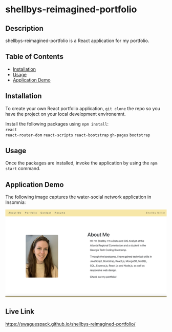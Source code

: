 # shellbys-reimagined-portfolio

## Description

shellbys-reimagined-portfolio is a React application for my portfolio.


## Table of Contents
* [Installation](#installation)
* [Usage](#usage)
* [Application Demo ](#application-demo)

## Installation

To create your own React portfolio application, `git clone` the repo so you have the project on your local development environemnt.

Install the following packages using `npm install`:  
`react`   
`react-router-dom` 
`react-scripts` 
`react-bootstrap` 
`gh-pages` 
`bootstrap`  


## Usage

Once the packages are installed, invoke the application by using the `npm start` command.


## Application Demo

The following image captures the water-social network application in Insomnia:

![Shellby Miller portfolio.](/src/assets/Shellby-portfolio.png)

## Live Link
https://swaguespack.github.io/shellbys-reimagined-portfolio/




